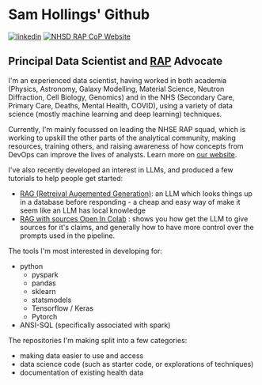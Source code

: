 # Sam Hollings' Github

[![linkedin](https://img.shields.io/badge/LinkedIn-0077B5?style=for-the-badge&logo=linkedin&logoColor=white)](https://www.linkedin.com/in/samhollings/)
[![NHSD RAP CoP Website](https://img.shields.io/static/v1?label=NHS%20Digital&message=RAP%20Community%20of%20Practice&color=005EB8&style=for-the-badge)]()

## Principal Data Scientist and [RAP](https://nhsdigital.github.io/rap-community-of-practice/) Advocate

I'm an experienced data scientist, having worked in both academia (Physics, Astronomy, Galaxy Modelling, Material Science, Neutron Diffraction, Cell Biology, Genomics) and in the NHS (Secondary Care, Primary Care, Deaths, Mental Health, COVID), using a variety of data science (mostly machine learning and deep learning) techniques.

Currently, I'm mainly focussed on leading the NHSE RAP squad, which is working to upskill the other parts of the analytical community, making resources, training others, and raising awareness of how concepts from DevOps can improve the lives of analysts. Learn more on [our website](https://nhsdigital.github.io/rap-community-of-practice/).

I've also recently developed an interest in LLMs, and produced a few tutorials to help people get started:
* [RAG (Retreival Augemented Generation)](https://colab.research.google.com/github/SamHollings/llm_tutorial/blob/main/llm_tutorial_rag.ipynb): an LLM which looks things up in a database before responding - a cheap and easy way of make it seem like an LLM has local knowledge
* [RAG with sources Open In Colab](https://colab.research.google.com/github/SamHollings/llm_tutorial/blob/main/llm_tutorial_rag_sources.ipynb) : shows you how get the LLM to give sources for it's claims, and generally how to have more control over the prompts used in the pipeline.

The tools I'm most interested in developing for:
- python
  - pyspark
  - pandas
  - sklearn
  - statsmodels
  - Tensorflow / Keras
  - Pytorch
- ANSI-SQL (specifically associated with spark)

The repositories I'm making split into a few categories:
- making data easier to use and access
- data science code (such as starter code, or explorations of techniques)
- documentation of existing health data

<!--
**SamHollings/SamHollings** is a ✨ _special_ ✨ repository because its `README.md` (this file) appears on your GitHub profile.

Here are some ideas to get you started:

- 🔭 I’m currently working on ...
- 🌱 I’m currently learning ...
- 👯 I’m looking to collaborate on ...
- 🤔 I’m looking for help with ...
- 💬 Ask me about ...
- 📫 How to reach me: ...
- 😄 Pronouns: ...
- ⚡ Fun fact: ...
-->
